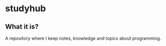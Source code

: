 <h1>studyhub</h1>

<h2>What it is?</h2>
A repository where I keep notes, knowledge and topics about programming.
